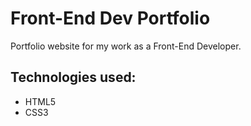 # Front-End Dev Portfolio
Portfolio website for my work as a Front-End Developer.

## Technologies used:
* HTML5
* CSS3